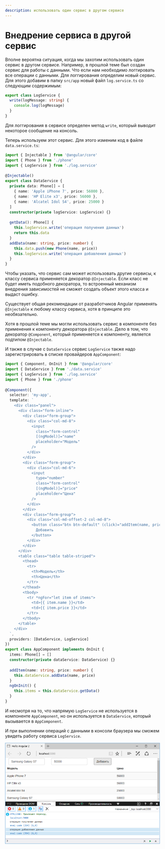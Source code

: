 ```yaml
---
description: использовать один сервис в другом сервисе
---
```


# Внедрение сервиса в другой сервис

Вполне вероятна ситуация, когда мы захотим использовать один сервис в другом сервисе. Например, в прошлой теме был создан сервис для работы с данными. Что если нам необходимо логгировать все операции с данными. Для логгирования определим новый сервис. Для этого добавим в папку `src/app` новый файл `log.service.ts` со следующим содержимым:

```typescript
export class LogService {
  write(logMessage: string) {
    console.log(logMessage)
  }
}
```

Для логгирования в сервисе определен метод `write`, который выводит некоторое сообщение на консоль.

Теперь используем этот сервис. Для этого изменим код в файле `data.service.ts`:

```typescript
import { Injectable } from '@angular/core'
import { Phone } from './phone'
import { LogService } from './log.service'

@Injectable()
export class DataService {
  private data: Phone[] = [
    { name: 'Apple iPhone 7', price: 56000 },
    { name: 'HP Elite x3', price: 56000 },
    { name: 'Alcatel Idol S4', price: 25000 }
  ]
  constructor(private logService: LogService) {}

  getData(): Phone[] {
    this.logService.write('операция получения данных')
    return this.data
  }
  addData(name: string, price: number) {
    this.data.push(new Phone(name, price))
    this.logService.write('операция добавления данных')
  }
}
```

Чтобы указать, что сервис сам может использовать другие сервисы, к классу сервиса применяется декоратор `@Injectable`. Если класс не будет иметь подобного декоратора, то встроенный механизм внедрения зависимостей не сможет создать объект этого класса и выдаст ошибку.

Существует общая рекомендации от разработчиков Angular применять `@Injectable` к любому классу сервиса, хотя в принципе это необязательно.

Хотя в прошлой теме мы могли использовать сервис в компоненте без применения к компоненту декоратора `@Injectable`. Дело в том, что декоратор `@Component`, который применяется к компоненту, является подтипом `@Injectable`.

И также в случае с `DataService` сервис `LogService` также надо зарегистрировать в списке провайдеров `AppComponent`:

```typescript
import { Component, OnInit } from '@angular/core'
import { DataService } from './data.service'
import { LogService } from './log.service'
import { Phone } from './phone'

@Component({
  selector: 'my-app',
  template: `
    <div class="panel">
      <div class="form-inline">
        <div class="form-group">
          <div class="col-md-8">
            <input
              class="form-control"
              [(ngModel)]="name"
              placeholder="Модель"
            />
          </div>
        </div>
        <div class="form-group">
          <div class="col-md-6">
            <input
              type="number"
              class="form-control"
              [(ngModel)]="price"
              placeholder="Цена"
            />
          </div>
        </div>
        <div class="form-group">
          <div class="col-md-offset-2 col-md-8">
            <button class="btn btn-default" (click)="addItem(name, price)">
              Добавить
            </button>
          </div>
        </div>
      </div>
      <table class="table table-striped">
        <thead>
          <tr>
            <th>Модель</th>
            <th>Цена</th>
          </tr>
        </thead>
        <tbody>
          <tr *ngFor="let item of items">
            <td>{{ item.name }}</td>
            <td>{{ item.price }}</td>
          </tr>
        </tbody>
      </table>
    </div>
  `,
  providers: [DataService, LogService]
})
export class AppComponent implements OnInit {
  items: Phone[] = []
  constructor(private dataService: DataService) {}

  addItem(name: string, price: number) {
    this.dataService.addData(name, price)
  }
  ngOnInit() {
    this.items = this.dataService.getData()
  }
}
```

И несмотря на то, что напрямую `LogService` не используется в компоненте `AppComponent`, но он используется в `DataService`, который вызывается в `AppComponent`.

И при выполнении операций с данными в консоли браузера мы сможем увидеть работу сервиса `LogService`.

![Скриншот приложения](injections-1.png)
